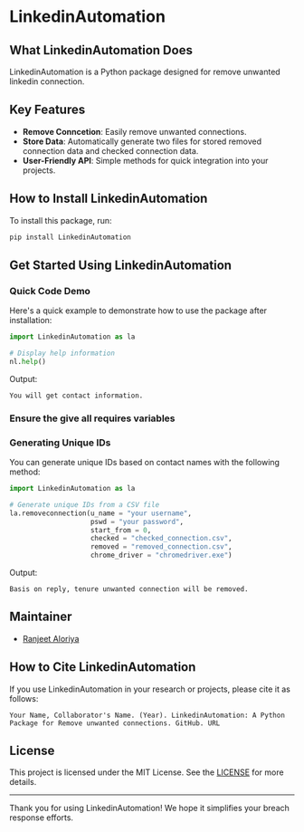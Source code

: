 # LinkedinAutomation

## What LinkedinAutomation Does

LinkedinAutomation is a Python package designed for remove unwanted linkedin connection.

## Key Features

- **Remove Conncetion**: Easily remove unwanted connections.
- **Store Data**: Automatically generate two files for stored removed connection data and checked connection data.
- **User-Friendly API**: Simple methods for quick integration into your projects.

## How to Install LinkedinAutomation

To install this package, run:

```bash
pip install LinkedinAutomation
```

## Get Started Using LinkedinAutomation

### Quick Code Demo

Here's a quick example to demonstrate how to use the package after installation:

```python
import LinkedinAutomation as la

# Display help information
nl.help()
```

Output:
```
You will get contact information.
```

### Ensure the give all requires variables



### Generating Unique IDs

You can generate unique IDs based on contact names with the following method:

```python
import LinkedinAutomation as la

# Generate unique IDs from a CSV file
la.removeconnection(u_name = "your username",
                    pswd = "your password",
                    start_from = 0,
                    checked = "checked_connection.csv",
                    removed = "removed_connection.csv",
                    chrome_driver = "chromedriver.exe")
```

Output:
```
Basis on reply, tenure unwanted connection will be removed.
```




## Maintainer

- [Ranjeet Aloriya](https://www.linkedin.com/in/ranjeet-aloriya/)

<!-- ## Community

Join our community to discuss features, share your projects, or seek help:

- GitHub Discussions: [Link to Discussions]
- Stack Overflow: [Link to relevant tags] -->

## How to Cite LinkedinAutomation

If you use LinkedinAutomation in your research or projects, please cite it as follows:

```
Your Name, Collaborator's Name. (Year). LinkedinAutomation: A Python Package for Remove unwanted connections. GitHub. URL
```

<!-- ## Contribution Guidelines

We welcome contributions to LinkedinAutomation! Please follow these guidelines:

1. **Fork the repository**: Create your own fork of the project.
2. **Create a feature branch**: Make a new branch for your feature or bug fix.
3. **Make your changes**: Implement your changes in your branch.
4. **Submit a pull request**: Once you’re ready, submit a pull request for review.

For detailed contribution instructions, check the [CONTRIBUTING.md](link-to-contributing-file). -->

## License

This project is licensed under the MIT License. See the [LICENSE](LICENSE) for more details.

---

Thank you for using LinkedinAutomation! We hope it simplifies your breach response efforts.